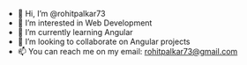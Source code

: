- 👋 Hi, I’m @rohitpalkar73
- 👀 I’m interested in Web Development
- 🌱 I’m currently learning Angular
- 💞️ I’m looking to collaborate on Angular projects
- 📫 You can reach me on my email: rohitpalkar73@gmail.com

<!---
rohitpalkar73/rohitpalkar73 is a ✨ special ✨ repository because its `README.md` (this file) appears on your GitHub profile.
You can click the Preview link to take a look at your changes.
--->
